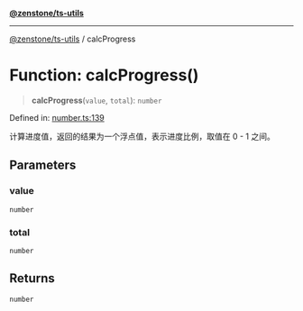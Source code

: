 [**@zenstone/ts-utils**](../README.md)

***

[@zenstone/ts-utils](../globals.md) / calcProgress

# Function: calcProgress()

> **calcProgress**(`value`, `total`): `number`

Defined in: [number.ts:139](https://github.com/janpoem/ts-utils/blob/b9219c6997c227d9b9eb09f22e1ab95d12d9260c/src/number.ts#L139)

计算进度值，返回的结果为一个浮点值，表示进度比例，取值在 0 - 1 之间。

## Parameters

### value

`number`

### total

`number`

## Returns

`number`
